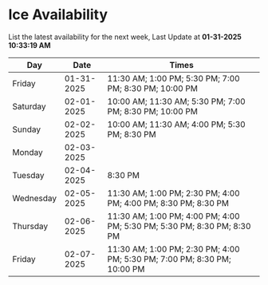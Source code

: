 # Ice Availability

List the latest availability for the next week, Last Update at **01-31-2025 10:33:19 AM**

| Day         | Date        | Times       |
| ----------- | ----------- | ----------- |
|Friday|01-31-2025|11:30 AM; 1:00 PM; 5:30 PM; 7:00 PM; 8:30 PM; 10:00 PM|
|Saturday|02-01-2025|10:00 AM; 11:30 AM; 5:30 PM; 7:00 PM; 8:30 PM; 10:00 PM|
|Sunday|02-02-2025|10:00 AM; 11:30 AM; 4:00 PM; 5:30 PM; 8:30 PM|
|Monday|02-03-2025||
|Tuesday|02-04-2025|8:30 PM|
|Wednesday|02-05-2025|11:30 AM; 1:00 PM; 2:30 PM; 4:00 PM; 4:00 PM; 8:30 PM; 8:30 PM|
|Thursday|02-06-2025|11:30 AM; 1:00 PM; 4:00 PM; 4:00 PM; 5:30 PM; 5:30 PM; 8:30 PM; 8:30 PM|
|Friday|02-07-2025|11:30 AM; 1:00 PM; 2:30 PM; 4:00 PM; 5:30 PM; 7:00 PM; 8:30 PM; 10:00 PM|
